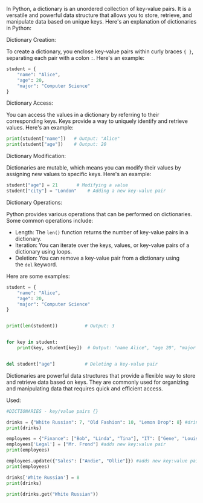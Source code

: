 In Python, a dictionary is an unordered collection of key-value pairs. It is a versatile and powerful data structure that allows you to store, retrieve, and manipulate data based on unique keys. Here's an explanation of dictionaries in Python:

Dictionary Creation:

To create a dictionary, you enclose key-value pairs within curly braces `{ }`, separating each pair with a colon `:`. Here's an example:
```python
student = {
    "name": "Alice",
    "age": 20,
    "major": "Computer Science"
}
```

Dictionary Access:

You can access the values in a dictionary by referring to their corresponding keys. Keys provide a way to uniquely identify and retrieve values. Here's an example:
```python
print(student["name"])   # Output: "Alice"
print(student["age"])    # Output: 20
```

Dictionary Modification:

Dictionaries are mutable, which means you can modify their values by assigning new values to specific keys. Here's an example:
```python
student["age"] = 21       # Modifying a value
student["city"] = "London"    # Adding a new key-value pair
```

Dictionary Operations:

Python provides various operations that can be performed on dictionaries. Some common operations include:

- Length: The `len()` function returns the number of key-value pairs in a dictionary.
- Iteration: You can iterate over the keys, values, or key-value pairs of a dictionary using loops.
- Deletion: You can remove a key-value pair from a dictionary using the `del` keyword.

Here are some examples:
```python
student = {
    "name": "Alice",
    "age": 20,
    "major": "Computer Science"
}


print(len(student))          # Output: 3


for key in student:
    print(key, student[key])  # Output: "name Alice", "age 20", "major Computer Science"


del student["age"]           # Deleting a key-value pair
```

Dictionaries are powerful data structures that provide a flexible way to store and retrieve data based on keys. They are commonly used for organizing and manipulating data that requires quick and efficient access.

Used:
```python
#DICTIONARIES - key/value pairs {}

drinks = {"White Russian": 7, "Old Fashion": 10, "Lemon Drop": 8} #drink is key, price is value
print(drinks)

employees = {"Finance": ["Bob", "Linda", "Tina"], "IT": ["Gene", "Louise", "Teddy"], "HR": ["Jimmy Jr.", "Mort"]}
employees['Legal'] = ["Mr. Frond"] #adds new key:value pair
print(employees)

employees.update({"Sales": ["Andie", "Ollie"]}) #adds new key:value pair
print(employees)

drinks['White Russian'] = 8
print(drinks)

print(drinks.get("White Russian"))
```